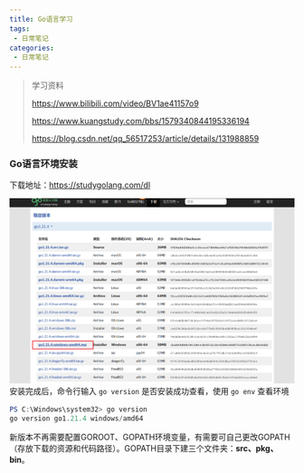 ```yaml
---
title: Go语言学习
tags:
 - 日常笔记
categories: 
 - 日常笔记
---
```




> 学习资料
>
> https://www.bilibili.com/video/BV1ae41157o9
>
> https://www.kuangstudy.com/bbs/1579340844195336194
>
> https://blog.csdn.net/qq_56517253/article/details/131988859





### Go语言环境安装

下载地址：https://studygolang.com/dl

![image-20231113232701421](Go语言学习.assets/image-20231113232701421.png)安装完成后，命令行输入 `go version` 是否安装成功查看，使用 `go env` 查看环境

~~~powershell
PS C:\Windows\system32> go version
go version go1.21.4 windows/amd64
~~~

新版本不再需要配置GOROOT、GOPATH环境变量，有需要可自己更改GOPATH（存放下载的资源和代码路径）。GOPATH目录下建三个文件夹：**src、pkg、bin**。